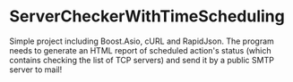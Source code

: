 # ServerCheckerWithTimeScheduling
Simple project including Boost.Asio, cURL and RapidJson. The program needs to generate an HTML report of scheduled action's status (which contains checking the list of TCP servers) and send it by a public SMTP server to mail!
